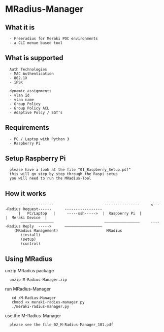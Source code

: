# MRadius-Manager
## What it is
      - Freeradius for Meraki POC environments
      - a CLI menue based tool 

## What is supported

      Auth Technologies
      - MAC Authentication
      - 802.1X
      - iPSK
      
      dynamic assignments
      - vlan id
      - vlan name
      - Group Policy
      - Group Policy ACL
      - Adaptive Polcy / SGT's
      
## Requirements
      - PC / Laptop with Python 3
      - Raspberry Pi

## Setup Raspberry Pi

      please have a look at the file "01_Raspberry_Setup.pdf"
      this will go step by step through the Raspi setup 
      you will need to run the MRadius-Tool

## How it works

           ---------------                       ----------------     <----Radius Request------      -----------------
          |   PC/Laptop   |     -----ssh----->  |  Raspberry Pi  |                                  |  Meraki Device  |
           –––––––––––––––                       ––––––––––––––––     -----Radius Reply  ----->      –––––––––––––––––
        (MRadius Management)                      MRadius
           (install)
           (setup)
           (control)


## Using MRadius

unzip MRadius package
    
      unzip M-Radius-Manager.zip
      

run MRadius-Manager

       cd /M-Radius-Manager
       chmod +x meraki-radius-manager.py
       ./meraki-radius-manager.py


use the M-Radius-Manager

      please see the file 02_M-Radius-Manager_101.pdf

